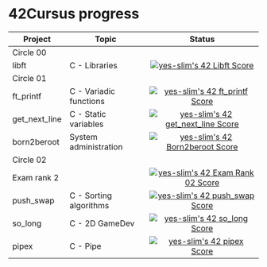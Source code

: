 # 42Cursus progress


| Project          | Topic                     | Status |
| ---------------- | ------------------------- | :----: |
|                         Circle 00            |        |
| libft            | C - Libraries             |<a href="https://github.com/JaeSeoKim/badge42"><img src="https://badge42.vercel.app/api/v2/cl9smgnrq00250fju0ztclesb/project/2825116" alt="yes-slim's 42 Libft Score" /></a>|
|                         Circle 01            |        |
| ft_printf        | C - Variadic functions    |<a href="https://github.com/JaeSeoKim/badge42"><img src="https://badge42.vercel.app/api/v2/cl9smgnrq00250fju0ztclesb/project/2865826" alt="yes-slim's 42 ft_printf Score" /></a>|
| get_next_line    | C - Static variables      |<a href="https://github.com/JaeSeoKim/badge42"><img src="https://badge42.vercel.app/api/v2/cl9smgnrq00250fju0ztclesb/project/2865833" alt="yes-slim's 42 get_next_line Score" /></a>|
| born2beroot      | System administration     |<a href="https://github.com/JaeSeoKim/badge42"><img src="https://badge42.vercel.app/api/v2/cl9smgnrq00250fju0ztclesb/project/2865834" alt="yes-slim's 42 Born2beroot Score" /></a>|
|                         Circle 02            |        |
| Exam rank 2	   |                           |<a href="https://github.com/JaeSeoKim/badge42"><img src="https://badge42.vercel.app/api/v2/cl9smgnrq00250fju0ztclesb/project/2914671" alt="yes-slim's 42 Exam Rank 02 Score" /></a>|
| push_swap        | C - Sorting algorithms    |<a href="https://github.com/JaeSeoKim/badge42"><img src="https://badge42.vercel.app/api/v2/cl9smgnrq00250fju0ztclesb/project/2928272" alt="yes-slim's 42 push_swap Score" /></a>|
| so_long          | C - 2D GameDev            |<a href="https://github.com/JaeSeoKim/badge42"><img src="https://badge42.vercel.app/api/v2/cl9smgnrq00250fju0ztclesb/project/2916152" alt="yes-slim's 42 so_long Score" /></a>|
| pipex            | C - Pipe                  |<a href="https://github.com/JaeSeoKim/badge42"><img src="https://badge42.vercel.app/api/v2/cl9smgnrq00250fju0ztclesb/project/2997267" alt="yes-slim's 42 pipex Score" /></a>|